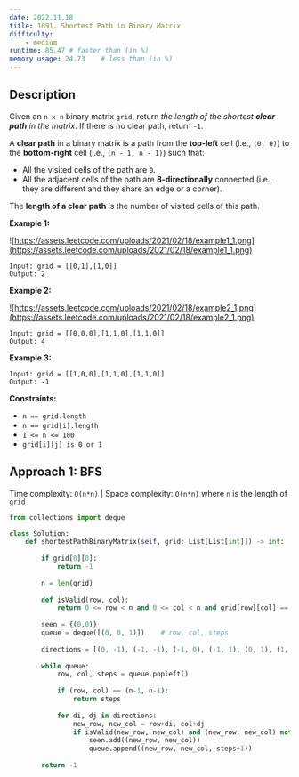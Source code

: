 ```yaml
---
date: 2022.11.18
title: 1091. Shortest Path in Binary Matrix
difficulty:
    - medium
runtime: 85.47 # faster than (in %)
memory usage: 24.73    # less than (in %)
---
```

## Description
Given an `n x n` binary matrix `grid`, return *the length of the shortest **clear path** in the matrix*. If there is no clear path, return `-1`.

A **clear path** in a binary matrix is a path from the **top-left** cell (i.e., `(0, 0)`) to the **bottom-right** cell (i.e., `(n - 1, n - 1)`) such that:

- All the visited cells of the path are `0`.
- All the adjacent cells of the path are **8-directionally** connected (i.e., they are different and they share an edge or a corner).

The **length of a clear path** is the number of visited cells of this path.

**Example 1:**

![https://assets.leetcode.com/uploads/2021/02/18/example1_1.png](https://assets.leetcode.com/uploads/2021/02/18/example1_1.png)

```
Input: grid = [[0,1],[1,0]]
Output: 2

```

**Example 2:**

![https://assets.leetcode.com/uploads/2021/02/18/example2_1.png](https://assets.leetcode.com/uploads/2021/02/18/example2_1.png)

```
Input: grid = [[0,0,0],[1,1,0],[1,1,0]]
Output: 4

```

**Example 3:**

```
Input: grid = [[1,0,0],[1,1,0],[1,1,0]]
Output: -1

```

**Constraints:**

- `n == grid.length`
- `n == grid[i].length`
- `1 <= n <= 100`
- `grid[i][j] is 0 or 1`

## Approach 1: BFS
Time complexity: `O(n*n)`    |    Space complexity: `O(n*n)`
where `n` is the length of `grid`

``` python
from collections import deque

class Solution:
    def shortestPathBinaryMatrix(self, grid: List[List[int]]) -> int:
        
        if grid[0][0]:
            return -1
        
        n = len(grid)
        
        def isValid(row, col):
            return 0 <= row < n and 0 <= col < n and grid[row][col] == 0
        
        seen = {(0,0)}
        queue = deque([(0, 0, 1)])    # row, col, steps
        
        directions = [(0, -1), (-1, -1), (-1, 0), (-1, 1), (0, 1), (1, 1), (1, 0), (1, -1)]
        
        while queue:
            row, col, steps = queue.popleft()
            
            if (row, col) == (n-1, n-1):
                return steps
            
            for di, dj in directions:
                new_row, new_col = row+di, col+dj
                if isValid(new_row, new_col) and (new_row, new_col) not in seen:
                    seen.add((new_row, new_col))
                    queue.append((new_row, new_col, steps+1))
        
        return -1
```
